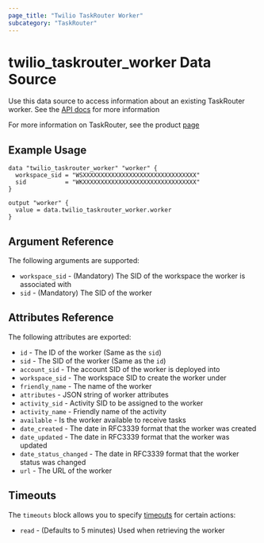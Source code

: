 ```yaml
---
page_title: "Twilio TaskRouter Worker"
subcategory: "TaskRouter"
---
```


# twilio_taskrouter_worker Data Source

Use this data source to access information about an existing TaskRouter worker. See the [API docs](https://www.twilio.com/docs/taskrouter/api/worker) for more information

For more information on TaskRouter, see the product [page](https://www.twilio.com/taskrouter)

## Example Usage

```hcl
data "twilio_taskrouter_worker" "worker" {
  workspace_sid = "WSXXXXXXXXXXXXXXXXXXXXXXXXXXXXXXXX"
  sid           = "WKXXXXXXXXXXXXXXXXXXXXXXXXXXXXXXXX"
}

output "worker" {
  value = data.twilio_taskrouter_worker.worker
}
```

## Argument Reference

The following arguments are supported:

- `workspace_sid` - (Mandatory) The SID of the workspace the worker is associated with
- `sid` - (Mandatory) The SID of the worker

## Attributes Reference

The following attributes are exported:

- `id` - The ID of the worker (Same as the `sid`)
- `sid` - The SID of the worker (Same as the `id`)
- `account_sid` - The account SID of the worker is deployed into
- `workspace_sid` - The workspace SID to create the worker under
- `friendly_name` - The name of the worker
- `attributes` - JSON string of worker attributes
- `activity_sid` - Activity SID to be assigned to the worker
- `activity_name` - Friendly name of the activity
- `available` - Is the worker available to receive tasks
- `date_created` - The date in RFC3339 format that the worker was created
- `date_updated` - The date in RFC3339 format that the worker was updated
- `date_status_changed` - The date in RFC3339 format that the worker status was changed
- `url` - The URL of the worker

## Timeouts

The `timeouts` block allows you to specify [timeouts](https://www.terraform.io/docs/configuration/resources.html#timeouts) for certain actions:

- `read` - (Defaults to 5 minutes) Used when retrieving the worker
